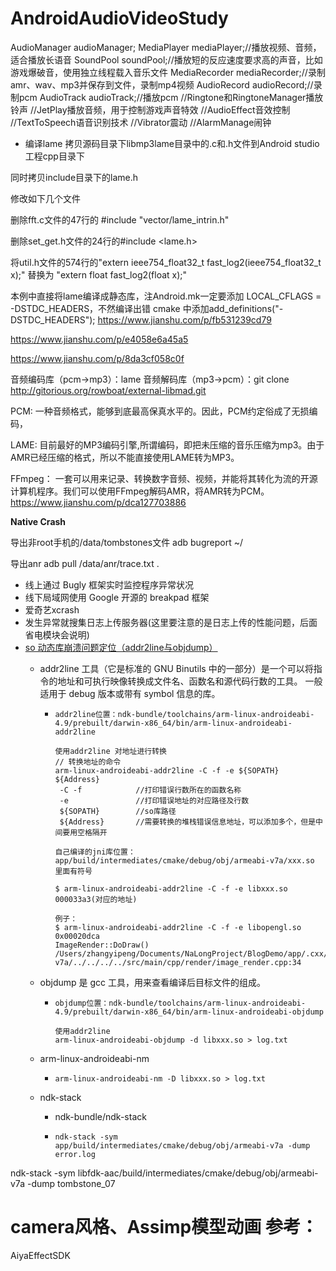# AndroidAudioVideoStudy

AudioManager audioManager;
MediaPlayer mediaPlayer;//播放视频、音频，适合播放长语音
SoundPool soundPool;//播放短的反应速度要求高的声音，比如游戏爆破音，使用独立线程载入音乐文件
MediaRecorder mediaRecorder;//录制amr、wav、mp3并保存到文件，录制mp4视频
AudioRecord audioRecord;//录制pcm
AudioTrack audioTrack;//播放pcm
//Ringtone和RingtoneManager播放铃声
//JetPlay播放音频，用于控制游戏声音特效
//AudioEffect音效控制
//TextToSpeech语音识别技术
//Vibrator震动
//AlarmManage闹钟

- 编译lame
  拷贝源码目录下libmp3lame目录中的.c和.h文件到Android studio工程cpp目录下

同时拷贝include目录下的lame.h

修改如下几个文件

删除fft.c文件的47行的 #include "vector/lame_intrin.h"

删除set_get.h文件的24行的#include <lame.h>

将util.h文件的574行的"extern ieee754_float32_t fast_log2(ieee754_float32_t x);" 替换为 "extern float fast_log2(float x);"

本例中直接将lame编译成静态库，注Android.mk一定要添加 LOCAL_CFLAGS = -DSTDC_HEADERS，不然编译出错
cmake 中添加add_definitions("-DSTDC_HEADERS");
https://www.jianshu.com/p/fb531239cd79

https://www.jianshu.com/p/e4058e6a45a5

https://www.jianshu.com/p/8da3cf058c0f

音频编码库（pcm->mp3）：lame
音频解码库（mp3->pcm）：git clone http://gitorious.org/rowboat/external-libmad.git

PCM: 一种音频格式，能够到底最高保真水平的。因此，PCM约定俗成了无损编码，

LAME: 目前最好的MP3编码引擎,所谓编码，即把未压缩的音乐压缩为mp3。由于AMR已经压缩的格式，所以不能直接使用LAME转为MP3。

FFmpeg： 一套可以用来记录、转换数字音频、视频，并能将其转化为流的开源计算机程序。我们可以使用FFmpeg解码AMR，将AMR转为PCM。
https://www.jianshu.com/p/dca127703886



**Native Crash**

导出非root手机的/data/tombstones文件
adb bugreport ~/

导出anr
adb pull /data/anr/trace.txt .

- 线上通过 Bugly 框架实时监控程序异常状况
- 线下局域网使用 Google 开源的 breakpad 框架
- 爱奇艺xcrash
- 发生异常就搜集日志上传服务器(这里要注意的是日志上传的性能问题，后面省电模块会说明)
- [so 动态库崩溃问题定位（addr2line与objdump）](https://www.cnblogs.com/yipianchuyun/p/13130155.html)
  - addr2line 工具（它是标准的 GNU Binutils 中的一部分）是一个可以将指令的地址和可执行映像转换成文件名、函数名和源代码行数的工具。
    一般适用于 debug 版本或带有 symbol 信息的库。

    - ```
      addr2line位置：ndk-bundle/toolchains/arm-linux-androideabi-4.9/prebuilt/darwin-x86_64/bin/arm-linux-androideabi-addr2line

      使用addr2line 对地址进行转换
      // 转换地址的命令
      arm-linux-androideabi-addr2line -C -f -e ${SOPATH} ${Address}
       -C -f  			//打印错误行数所在的函数名称
       -e    	   		//打印错误地址的对应路径及行数
       ${SOPATH}  		//so库路径 
       ${Address}		//需要转换的堆栈错误信息地址，可以添加多个，但是中间要用空格隔开

      自己编译的jni库位置：app/build/intermediates/cmake/debug/obj/armeabi-v7a/xxx.so
      里面有符号

      $ arm-linux-androideabi-addr2line -C -f -e libxxx.so 000033a3(对应的地址)

      例子：
      $ arm-linux-androideabi-addr2line -C -f -e libopengl.so 0x00020dca
      ImageRender::DoDraw()
      /Users/zhangyipeng/Documents/NaLongProject/BlogDemo/app/.cxx/cmake/debug/armeabi-v7a/../../../../src/main/cpp/render/image_render.cpp:34
      ```
  - objdump 是 gcc 工具，用来查看编译后目标文件的组成。

    - ```
      objdump位置：ndk-bundle/toolchains/arm-linux-androideabi-4.9/prebuilt/darwin-x86_64/bin/arm-linux-androideabi-objdump

      使用addr2line
      arm-linux-androideabi-objdump -d libxxx.so > log.txt
      ```
  - arm-linux-androideabi-nm

    - ```
      arm-linux-androideabi-nm -D libxxx.so > log.txt
      ```
  - ndk-stack

    - ndk-bundle/ndk-stack
    - ```
      ndk-stack -sym app/build/intermediates/cmake/debug/obj/armeabi-v7a -dump error.log
      ```


ndk-stack -sym libfdk-aac/build/intermediates/cmake/debug/obj/armeabi-v7a -dump tombstone_07


# camera风格、Assimp模型动画 参考：
AiyaEffectSDK